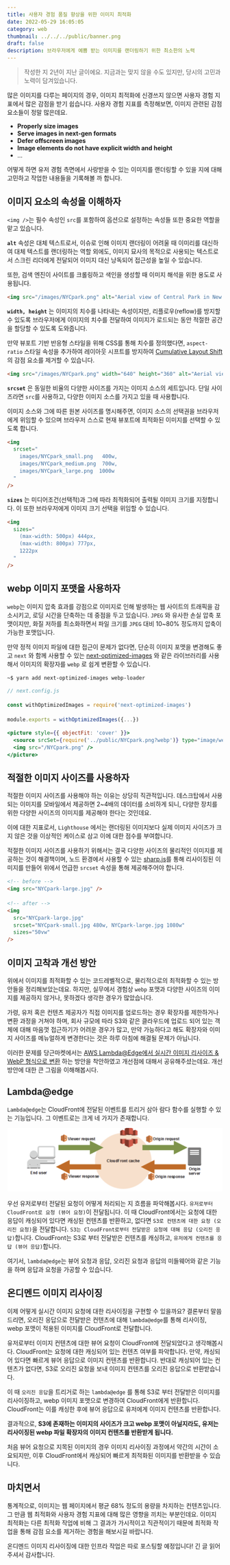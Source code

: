 ```yaml
---
title: 사용자 경험 품질 향상을 위한 이미지 최적화
date: 2022-05-29 16:05:05
category: web
thumbnail: ../../../public/banner.png
draft: false
description: 브라우저에게 예쁨 받는 이미지를 랜더링하기 위한 최소한의 노력
---
```


<blockquote class="warning">작성한 지 2년이 지난 글이에요. 지금과는 맞지 않을 수도 있지만, 당시의 고민과 노력이 담겨있습니다.</blockquote>

많은 이미지를 다루는 페이지의 경우, 이미지 최적화에 신경쓰지 않으면 사용자 경험 지표에서 많은 감점을 받기 쉽습니다.
사용자 경험 지표를 측정해보면, 이미지 관련된 감점 요소들이 정말 많은데요.

- **Properly size images**
- **Serve images in next-gen formats**
- **Defer offscreen images**
- **Image elements do not have explicit width and height**
- ...

어떻게 하면 유저 경험 측면에서 사랑받을 수 있는 이미지를 랜더링할 수 있을 지에 대해 고민하고 작업한 내용들을 기록해볼 까 합니다.

## 이미지 요소의 속성을 이해하자

`<img />`는 필수 속성인 `src`를 포함하여 옵션으로 설정하는 속성들 또한 중요한 역할을 맡고 있습니다.

**`alt`** 속성은 대체 텍스트로서, 이슈로 인해 이미지 랜더링이 어려울 때 이미리를 대신하여 대체 텍스트를 랜더링하는 역할 외에도,
이미지 묘사의 목적으로 사용되는 텍스트로서 스크린 리더에게 전달되어 이미지 대신 낭독되어 접근성을 높일 수 있습니다.

또한, 검색 엔진이 사이트를 크롤링하고 색인을 생성할 때 이미지 해석을 위한 용도로 사용됩니다.

```html
<img src="/images/NYCpark.png" alt="Aerial view of Central Park in New York" />
```

**`width, height`** 는 이미지의 치수를 나타내는 속성이지만, 리플로우(reflow)를 방지할 수 있도록
브라우저에게 이미지의 치수를 전달하여 이미지가 로드되는 동안 적절한 공간을 할당할 수 있도록 도와줍니다.

만약 뷰포트 기반 반응형 스타일을 위해 CSS를 통해 치수를 정의했다면, `aspect-ratio` 스타일 속성을
추가하여 레이아웃 시프트를 방지하여 [Cumulative Layout Shift](https://web.dev/i18n/ko/cls/) 의 감점 요소를 제거할 수 있습니다.

```html
<img src="/images/NYCpark.png" width="640" height="360" alt="Aerial view ..." />
```

**`srcset`** 은 동일한 비율의 다양한 사이즈를 가지는 이미지 소스의 세트입니다. 단일 사이즈라면 `src`를 사용하고,
다양한 이미지 소스를 가지고 있을 때 사용합니다.

이미지 소스와 그에 따른 원본 사이즈를 명시해주면, 이미지 소스의 선택권을 브라우저에게 위임할 수 있으며
브라우저 스스로 현재 뷰포트에 최적화된 이미지를 선택할 수 있도록 합니다.

```html
<img
  srcset="
    images/NYCpark_small.png   400w,
    images/NYCpark_medium.png  700w,
    images/NYCpark_large.png  1000w
  "
/>
```

**`sizes`** 는 미디어조건(선택적)과 그에 따라 최적화되어 출력될 이미지 크기를 지정합니다. 이 또한
브라우저에게 이미지 크기 선택을 위임할 수 있습니다.

```html
<img
  sizes="
    (max-width: 500px) 444px, 
    (max-width: 800px) 777px, 
    1222px
  "
/>
```

## webp 이미지 포맷을 사용하자

`webp`는 이미지 압축 효과를 강점으로 이미지로 인해 발생하는 웹 사이트의 트래픽을 감소시키고,
로딩 시간을 단축하는 데 중점을 두고 있습니다. `JPEG` 와 유사한 손실 압축 포맷이지만,
화질 저하를 최소화하면서 파일 크기를 `JPEG` 대비 10~80% 정도까지 압축이 가능한 포맷입니다.

만약 정적 이미지 파일에 대한 접근이 문제가 없다면, 단순히 이미지 포맷을 변경해도 좋고
`next` 와 함께 사용할 수 있는 [next-optimized-images](https://github.com/cyrilwanner/next-optimized-images)
와 같은 라이브러리를 사용해서 이미지의 확장자를 `webp` 로 쉽게 변환할 수 있습니다.

```shell
~$ yarn add next-optimized-images webp-loader
```

```js
// next.config.js

const withOptimizedImages = require('next-optimized-images')

module.exports = withOptimizedImages({...})
```

```jsx
<picture style={{ objectFit: 'cover' }}>
  <source srcSet={require('../public/NYCpark.png?webp')} type="image/webp" />
  <img src="/NYCpark.png" />
</picture>
```

## 적절한 이미지 사이즈를 사용하자

적절한 이미지 사이즈를 사용해야 하는 이유는 상당히 직관적입니다. 데스크탑에서 사용되는 이미지를 모바일에서
제공하면 2~4배의 데이터를 소비하게 되니, 다양한 장치를 위한 다양한 사이즈의 이미지를 제공해야 한다는 것인데요.

이에 대한 지표로서, `Lighthouse` 에서는 랜더링된 이미지보다 실제 이미지 사이즈가 크지 않은 것을 이상적인 케이스로
삼고 이에 대한 점수를 부여합니다.

적절한 이미지 사이즈를 사용하기 위해서는 결국 다양한 사이즈의 물리적인 이미지를 제공하는 것이 해결책이며,
노드 환경에서 사용할 수 있는 [sharp.js](https://web.dev/serve-responsive-images/)를 통해
리사이징된 이미지를 만들어 위에서 언급한 `srcset` 속성을 통해 제공해주어야 합니다.

```html
<!-- before -->
<img src="NYCpark-large.jpg" />

<!-- after -->
<img
  src="NYCpark-large.jpg"
  srcset="NYCpark-small.jpg 480w, NYCpark-large.jpg 1080w"
  sizes="50vw"
/>
```

## 이미지 고착과 개선 방안

위에서 이미지를 최적화할 수 있는 코드레벨적으로, 물리적으로의 최적화할 수 있는 방안들을 정리해보았는데요.
하지만, 실무에서 경험상 `webp` 포맷과 다양한 사이즈의 이미지를 제공하지 않거나, 못하겠다 생각한 경우가 많았습니다.

가령, 유저 혹은 컨텐츠 제공자가 직접 이미지를 업로드하는 경우 확장자를 제한하거나 변환 과정을 거쳐야 하며,
회사 규모에 따라 S3와 같은 클라우드에 업로드 되어 있는 객체에 대해 마음껏 접근하기가 어려운 경우가 많고,
만약 가능하다고 해도 확장자와 이미지 사이즈를 메뉴얼하게 변경한다는 것은 하루 아침에 해결될 문제가 아닙니다.

이러한 문제를 당근마켓에서는 [AWS Lambda@Edge에서 실시간 이미지 리사이즈 & WebP 형식으로 변환](https://medium.com/daangn/lambda-edge로-구현하는-on-the-fly-이미지-리사이징-f4e5052d49f3) 하는 방안을 착안하였고
개선점에 대해서 공유해주셨는데요. 개선 방안에 대한 큰 그림을 이해해봅시다.

## Lambda@edge

`Lambda@edge`는 CloudFront에 전달된 이벤트를 트리거 삼아 람다 함수를 실행할 수 있는 기능입니다.
그 이벤트로는 크게 네 가지가 존재합니다.

![implement lambda edge](./images/image-optimization/lambda.png)

우선 유저로부터 전달된 요청이 어떻게 처리되는 지 흐름을 파악해봅시다.
`유저로부터 CloudFront로 요청 (뷰어 요청)`이 전달됩니다. 이 때
CloudFront에서는 요청에 대한 응답이 캐싱되어 있다면 캐싱된 컨텐츠를 반환하고,
없다면 `S3로 컨텐츠에 대한 요청 (오리진 요청)`을 전달합니다.
`S3는 CloudFront로부터 전달받은 요청에 대해 응답 (오리진 응답)`합니다.
CloudFront는 S3로 부터 전달받은 컨텐츠를 캐싱하고, `유저에게 컨텐츠를 응답 (뷰어 응답)`합니다.

여기서, `lambda@edge`는 뷰어 요청과 응답, 오리진 요청과 응답의 미들웨어와 같은 기능을 하며
응답과 요청을 가공할 수 있습니다.

## 온디멘드 이미지 리사이징

이제 어떻게 실시간 이미지 요청에 대한 리사이징을 구현할 수 있을까요?
결론부터 말씀드리면, 오리진 응답으로 전달받은 컨텐츠에 대해 `lambda@edge`를 통해
리사이징, webp 포맷이 적용된 이미지를 CloudFront로 전달합니다.

유저로부터 이미지 컨텐츠에 대한 뷰어 요청이 CloudFront에 전달되었다고 생각해봅시다.
CloudFront는 요청에 대한 캐싱되어 있는 컨텐츠 여부를 파악합니다. 만약, 캐싱되어 있다면
빠르게 뷰어 응답으로 이미지 컨텐츠를 반환합니다. 반대로 캐싱되어 있는 컨텐츠가 없다면, S3로 오리진 요청을 보내
이미지 컨텐츠를 오리진 응답으로 반환받습니다.

이 때 `오리진 응답`을 트리거로 하는 `lambda@edge` 를 통해 S3로 부터 전달받은 이미지를 리사이징하고,
webp 이미지 포맷으로 변경하여 CloudFront에게 반환합니다. CloudFront는 이를 캐싱한 후에
뷰어 응답으로 유저에게 이미지 컨텐츠를 반환합니다.

결과적으로, **S3에 존재하는 이미지의 사이즈가 크고 webp 포맷이 아닐지라도, 유저는 리사이징된 webp 파일 확장자의
이미지 컨텐츠를 반환받게 됩니다.**

처음 뷰어 요청으로 지목된 이미지의 경우 이미지 리사이징 과정에서 약간의 시간이 소요되지만,
이후 CloudFront에서 캐싱되어 빠르게 최적화된 이미지를 반환받을 수 있습니다.

## 마치면서

통계적으로, 이미지는 웹 페이지에서 평균 68% 정도의 용량을 차지하는 컨텐츠입니다. 그 만큼
웹 최적화와 사용자 경험 지표에 대해 많은 영향을 끼치는 부분인데요. 이미지 최적화는 다른 최적화 작업에 비해
그 결과가 가시적이고 직관적이기 때문에 최적화 작업을 통해 감점 요소를 제거하는 경험을 해보시길 바랍니다.

온디멘드 이미지 리사이징에 대한 인프라 작업은 따로 포스팅할 예정입니다! 긴 글 읽어주셔서 감사합니다.
